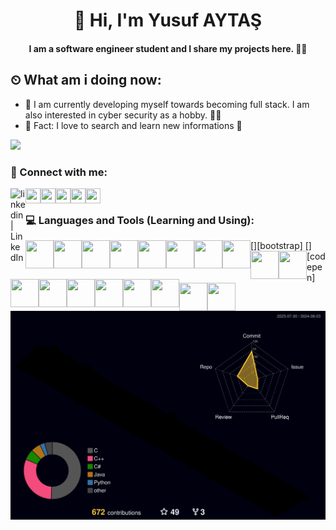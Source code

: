 <h1 align="center">  👋 Hi, I'm Yusuf AYTAŞ </h1>
<h4 align="center" > I am a software engineer student and I share my projects here. 👨‍🎓 </h2>

## ⏲ What am i doing now:
- 🔭 I am currently developing myself towards becoming full stack. I am also interested in cyber security as a hobby. 👩‍💻
- 👋 Fact: I love to search and learn new informations 🚀</h3>
</p>

![](https://komarev.com/ghpvc/?username=your-github-yusufaytasss&style=plastic)
### 📩 Connect with me:
[<img align="left" alt="linkedin | LinkedIn" width="24px" src="https://upload.wikimedia.org/wikipedia/commons/8/81/LinkedIn_icon.svg" />][linkedin]
[<img align="left" height="24" width="24" src="https://upload.wikimedia.org/wikipedia/commons/7/7e/Gmail_icon_%282020%29.svg" />][gmail]
[<img align="left" height="24" width="24" src="https://upload.wikimedia.org/wikipedia/commons/thumb/a/a0/W3Schools_logo.svg/2175px-W3Schools_logo.svg.png" />][w3schools]
[<img align="left" height="24" width="24" src="https://upload.wikimedia.org/wikipedia/commons/e/ef/Stack_Overflow_icon.svg" />][stackoverflow]
[<img align="left" height="24" width="24" src="https://developers.google.com/static/site-assets/images/home/developers-social-media.png" />][googlefordevelopers]
[<img align="left" height="24" width="24" src="https://devnot.com/wp-content/uploads/2022/06/huawei-hsd.png" />][huaweistudentdevelopers]
<br />
</a>

### 💻 Languages and Tools (Learning and Using): 

[<img align="left" height="45" width="45" src="https://upload.wikimedia.org/wikipedia/commons/thumb/6/61/HTML5_logo_and_wordmark.svg/1024px-HTML5_logo_and_wordmark.svg.png" />][html5]
[<img align="left" height="45" width="45" src="https://encrypted-tbn0.gstatic.com/images?q=tbn:ANd9GcTO5ryTY9VShCV5uJWhoBXkcxxlFB8O5bbxGA&s" />][css3]
[<img align="left" height="45" width="45" src="https://cdn.freebiesupply.com/logos/large/2x/sass-1-logo-png-transparent.png" />][sass]
[<img align="left" height="45" width="45" src="https://upload.wikimedia.org/wikipedia/commons/thumb/b/b2/Bootstrap_logo.svg/2560px-Bootstrap_logo.svg.png" />][bootstrap]
[<img align="left" height="45" width="45" src="https://upload.wikimedia.org/wikipedia/commons/6/6a/JavaScript-logo.png" />][javascript]
[<img align="left" height="45" width="45" src="https://upload.wikimedia.org/wikipedia/commons/d/d9/Node.js_logo.svg" />][nodejs]
[<img align="left" height="45" width="45" src="https://encrypted-tbn0.gstatic.com/images?q=tbn:ANd9GcTKsd0Zaf-op7igORFYaXdIL-TcTp6mIfQGfQ&s" />][jquery]
[<img align="left" height="45" width="45" src="https://upload.wikimedia.org/wikipedia/commons/thumb/4/4c/Typescript_logo_2020.svg/640px-Typescript_logo_2020.svg.png" />][typescript]
[<img align="left" height="45" width="45" src="https://w7.pngwing.com/pngs/929/60/png-transparent-net-framework-c-net-core-software-framework-mono-studio-purple-studio-violet-thumbnail.png" />][c#]
[<img align="left" height="45" width="45" src="https://upload.wikimedia.org/wikipedia/tr/2/2e/Java_Logo.svg" />][java]
[<img align="left" height="45" width="45" src="https://upload.wikimedia.org/wikipedia/de/8/8c/Microsoft_SQL_Server_Logo.svg" />][mssql]
[<img align="left" height="45" width="45" src="https://upload.wikimedia.org/wikipedia/commons/b/b2/Database-mysql.svg" />][mysql]
[<img align="left" height="45" width="45" src="https://upload.wikimedia.org/wikipedia/commons/3/3f/Git_icon.svg" />][git]
[<img align="left" height="45" width="45" src="https://encrypted-tbn0.gstatic.com/images?q=tbn:ANd9GcTnoirCtiJhhN8Tvo0FJRRd4CInsOXkRX9EbA&s" />][vscode]
[<img align="left" height="45" width="45" src="https://miro.medium.com/v2/resize:fit:1400/1*rCK7fhfY9jb-osA77oaOAQ.png" />][webstrom]
[<img align="left" height="45" width="45" src="https://pbs.twimg.com/profile_images/923214541290221569/dCMZxkwz_400x400.jpg" />][codepen]
[<img align="left" height="45" width="45" src="https://upload.wikimedia.org/wikipedia/commons/9/9c/IntelliJ_IDEA_Icon.svg" />][intellij]
[<img align="left" height="45" width="45" src="https://upload.wikimedia.org/wikipedia/commons/5/59/Visual_Studio_Icon_2019.svg" />][vstudio]
<br />
</a>

![](./profile-3d-contrib/profile-night-rainbow.svg)

<br />

[huaweistudentdevelopers]: https://www.linkedin.com/in/hsd-firat-university/
[googlefordevelopers]: https://developers.google.com/profile/u/yusufaytas
[linkedin]: https://www.linkedin.com/in/yusufaytasss/
[w3schools]: https://yusufaytas.w3spaces.com/
[stackoverflow]: https://stackoverflow.com/users/25539323/yusuf-aytas
[gmail]: mailto:yusufaytas642@gmail.com
[html5]: https://www.w3schools.com/html/
[css3]: https://www.w3schools.com/css/
[sass]: https://sass-lang.com/
[javascript]: https://www.javascript.com/
[typescript]: https://www.typescriptlang.org/
[nodejs]: https://nodejs.org/en
[jquery]: https://jquery.com/
[c#]: https://learn.microsoft.com/en-us/dotnet/csharp/
[vscode]: https://code.visualstudio.com/
[webstrom]: https://www.jetbrains.com/webstorm/
[git]: https://git-scm.com/
[github]: https://github.com/yusufaytasss
[C]: https://en.cppreference.com/w/
[C++]: https://en.cppreference.com/w/
[java]: https://www.java.com/en/
[git]: https://git-scm.com/
[mssql]: https://www.microsoft.com/tr-tr/sql-server/sql-server-2019
[mysql]: https://www.mysql.com/
[intellij]: https://www.jetbrains.com/idea/
[linux]: https://www.linux.org/
[vstudio]: https://visualstudio.microsoft.com/
